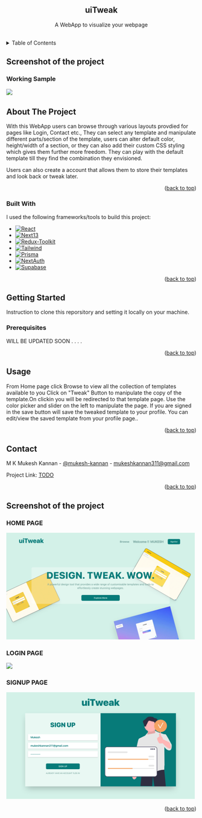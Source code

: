 <a name="readme-top"></a>

<!-- PROJECT LOGO -->
<br />
<div align="center">
  <h2 align="center">uiTweak</h2>
  <p align="center">
    A WebApp to visualize your webpage
  </p>
    <br />
</div>



<!-- TABLE OF CONTENTS -->
<details>
  <summary>Table of Contents</summary>
  <ol>
    <li><a href="#screenshot-of-the-project">Working Sample</a></li>
    <li>
      <a href="#about-the-project">About The Project</a>
      <ul>
        <li><a href="#built-with">Built With</a></li>
      </ul>
    </li>
    <li>
      <a href="#getting-started">Getting Started</a>
      <ul>
        <li><a href="#prerequisites">Prerequisites</a></li>
        <li><a href="#installation">Installation</a></li>
      </ul>
    </li>
    <li><a href="#usage">Usage</a></li>
    <li><a href="#contact">Contact</a></li>
  </ol>
</details>

<!-- SCREENSHOTs -->
## Screenshot of the project

<h3>Working Sample</h3>
<img src = "images/uiTweak.gif" width = 500px>



<!-- ABOUT THE PROJECT -->
## About The Project
With this WebApp users can browse through various layouts provdied for pages like Login, Contact etc., They can select any template and
manipulate different parts/section of the template, users can alter default color, height/width of a section, or they can also add their custom
CSS styling which gives them further more freedom. They can play with the default template till they find the combination they envisioned.

Users can also create a account that allows them to store their templates and look back or tweak later.

<p align="right">(<a href="#readme-top">back to top</a>)</p>



### Built With
I used the following frameworks/tools to build this project:

* [![React][React]][React-url]
* [![Next13][Next13]][Next13-url]
* [![Redux-Toolkit][Redux-Toolkit]][Redux-Toolkit-url]
* [![Tailwind][Tailwindcss]][Tailwindcss-url]
* [![Prisma][Prisma]][Prisma-url]
* [![NextAuth][NextAuth]][NextAuth-url]
* [![Supabase][Supabase]][Supabase-url]


<p align="right">(<a href="#readme-top">back to top</a>)</p>



<!-- GETTING STARTED -->
## Getting Started
Instruction to clone this reporsitory and setting it locally on your machine.

### Prerequisites
 WILL BE UPDATED SOON . . . .
  
<p align="right">(<a href="#readme-top">back to top</a>)</p>



<!-- USAGE EXAMPLES -->
## Usage

From Home page click Browse to view all the collection of templates available to you
Click on "Tweak" Button to manipulate the copy of the template.On clickin you will be
redirected to that template page. Use the color picker and slider on the left to manipulate the 
page. If you are signed in the save button will save the tweaked template to your profile.
You can edit/view the saved template from your profile page..

<p align="right">(<a href="#readme-top">back to top</a>)</p>


<!-- CONTACT -->
## Contact

M K Mukesh Kannan - [@mukesh-kannan](https://www.linkedin.com/in/mukesh-kannan-mk/) - mukeshkannan311@gmail.com

Project Link: [TODO](https://github.com/MKMukeshkannan/todo-app)

<p align="right">(<a href="#readme-top">back to top</a>)</p>



<!-- SCREENSHOTs -->
## Screenshot of the project

<h3>HOME PAGE</h3>
<img src = "images/homepage.jpg" width = 500px>

<h3>LOGIN PAGE</h3>
<img src = "images/loginpage.png"  width = 500px>

<h3>SIGNUP PAGE</h3>
<img src = "images/signup.jpg" width = 500px>

<p align="right">(<a href="#readme-top">back to top</a>)</p>


[React]: https://img.shields.io/badge/React-20232A?style=for-the-badge&logo=React&logoColor=#092E20
[React-url]: https://react.dev/
[Next13]: https://img.shields.io/badge/nextdotjs-20232A?style=for-the-badge&logo=nextdotjs&logoColor=#092E20
[Next13-url]: https://nextjs.org/
[NextAuth]: https://img.shields.io/badge/NextAuth-20232A?style=for-the-badge&logo=nextdotjs&logoColor=#092E20
[NextAuth-url]: https://nextjs.org/
[Redux-Toolkit]: https://img.shields.io/badge/redux-20232A?style=for-the-badge&logo=redux&logoColor=#092E20
[Redux-Toolkit-url]: redux-toolkit.js.org
[Tailwindcss]: https://img.shields.io/badge/Tailwind-35495E?style=for-the-badge&logo=tailwindcss&logoColor=#06B6D4
[Tailwindcss-url]: https://tailwindcss.com/
[supabase]: https://img.shields.io/badge/supabase-E4637C?style=for-the-badge&logo=supabase&logoColor=#003B57
[supabase-url]:https://supabase.com/
[prisma]: https://img.shields.io/badge/prisma-E4637C?style=for-the-badge&logo=prisma&logoColor=#003B57
[prisma-url]:https://prisma.io/
